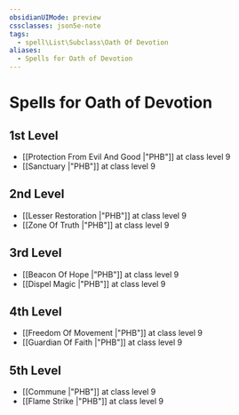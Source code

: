 ```yaml
---
obsidianUIMode: preview
cssclasses: json5e-note
tags:
  - spell\List\Subclass\Oath Of Devotion
aliases:
  - Spells for Oath of Devotion
---
```

# Spells for Oath of Devotion

## 1st Level

- [[Protection From Evil And Good \|"PHB"]] at class level 9
- [[Sanctuary \|"PHB"]] at class level 9

## 2nd Level

- [[Lesser Restoration \|"PHB"]] at class level 9
- [[Zone Of Truth \|"PHB"]] at class level 9

## 3rd Level

- [[Beacon Of Hope \|"PHB"]] at class level 9
- [[Dispel Magic \|"PHB"]] at class level 9

## 4th Level

- [[Freedom Of Movement \|"PHB"]] at class level 9
- [[Guardian Of Faith \|"PHB"]] at class level 9

## 5th Level

- [[Commune \|"PHB"]] at class level 9
- [[Flame Strike \|"PHB"]] at class level 9
